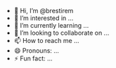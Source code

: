 - 👋 Hi, I’m @brestirem
- 👀 I’m interested in ...
- 🌱 I’m currently learning ...
- 💞️ I’m looking to collaborate on ...
- 📫 How to reach me ...
- 😄 Pronouns: ...
- ⚡ Fun fact: ...

<!---
brestirem/brestirem is a ✨ special ✨ repository because its `README.md` (this file) appears on your GitHub profile.
You can click the Preview link to take a look at your changes.
--->

